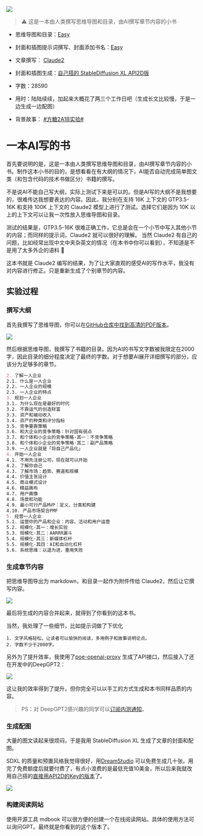![](images/cover-w-title.png)

> ⚠️ 这是一本由人类撰写思维导图和目录，由AI撰写章节内容的小书

- 思维导图和目录：[Easy](https://fd.app.ftqq.com/@easy)
- 封面和插图提示词撰写、封面添加书名：[Easy](https://fd.app.ftqq.com/@easy)
- 文章撰写： [Claude2](https://claude.ai/)
- 封面和插图生成：[自己搭的 StableDiffusion XL API2D版](https://s.level06.com)

- 字数：28590
- 用时：陆陆续续，加起来大概花了两三个工作日吧（生成长文比较慢，于是一边生成一边配图）
- 背景故事： [#方糖2A1B实验#](https://fd.app.ftqq.com/web/timelines/tag/%E6%96%B9%E7%B3%962A1B%E5%AE%9E%E9%AA%8C) 

# 一本AI写的书

首先要说明的是，这是一本由人类撰写思维导图和目录，由AI撰写章节内容的小书。制作这本小书的目的，是想看看在有大纲的情况下，AI能否自动完成简单图文类（和包含代码的技术书做区分）书籍的撰写。

不是说AI不能自己写大纲，实际上测试下来是可以的。但是AI写的大纲不是我想要的，很难传达我想要表达的内容。因此，我分别在支持 16K 上下文的 GTP3.5-16K 和支持 100K 上下文的 Claude2 模型上进行了测试。选择它们是因为 10K 以上的上下文可以让我一次性放入思维导图和目录。

测试的结果是，GTP3.5-16K 很难正确工作，它总是会在一个小节中写入其他小节的内容；而同样的提示词，Claude2 就可以很好的理解。 当然 Claude2 有自己的问题，比如经常出现中文中夹杂英文的情况（在本书中你可以看到），不知道是不是用了太多外企的语料 🤣

这本书就是 Claude2 编写的结果，为了让大家直观的感受AI的写作水平，我没有对内容进行修正。只是重新生成了个别章节的内容。

## 实验过程

### 撰写大纲

首先我撰写了思维导图，你可以在[GitHub仓库中找到高清的PDF版本](https://github.com/easychen/one-person-businesses-methodology-v2/blob/master/%E3%80%8A%E4%B8%80%E4%BA%BA%E4%BC%81%E4%B8%9A%E6%96%B9%E6%B3%95%E8%AE%BA%E3%80%8Bmap.pdf)。

![](images/20230804125535.png)

然后根据思维导图，我撰写了书籍的目录。因为AI的书写文字数被我限定在2000字，因此目录的细分程度决定了最终的字数。对于想要AI展开详细撰写的部分，应该分为足够多的章节。

```md
2. 了解一人企业
2.1. 什么是一人企业
2.2. 一人企业的规模
2.3. 一人企业的特点
3. 规划一人企业
3.1. 为什么现在是最好的时代
3.2. 不靠运气的创造财富
3.3. 资产和被动收入
3.4. 资产的种类和评分指标
3.5. 竞争要靠策略
3.6. 和大企业的竞争策略：针对固有弱点
3.7. 和个体和小企业的竞争策略·其一：不竞争策略
3.8. 和个体和小企业的竞争策略·其二：副产品策略
3.9. 一人企业就是「将自己产品化」
4. 开始一人企业
4.1. 不用先注册公司，现在就可以开始
4.2. 了解你自己
4.3. 了解市场：趋势、赛道和规模
4.4. 价值主张设计
4.5. 商业模式设计
4.6. 精益画布
4.7. 用户画像
4.8. 场景和功能
4.9. 最小可行产品MVP：定义、分类和构建
4.10. 产品市场契合PMF
5. 经营一人企业
5.1. 运营你的产品和企业：内容、活动和用户运营
5.2. 规模化·其一：增长实验
5.3. 规模化·其二：AARRR漏斗
5.4. 规模化·其三：新媒体杠杆
5.5. 规模化·其四：AI和自动化杠杆
5.6. 系统思维：以退为进，重用失败
```

### 生成章节内容

把思维导图导出为 markdown，和目录一起作为附件传给 Claude2，然后让它撰写内容。

![](images/20230804130009.png)

最后将生成的内容合并起来，就得到了你看到的这本书。

当然，我处理了一些细节，比如提示词做了下优化

```
1. 文字风格轻松，让读者可以愉快的阅读，多用例子和故事说明论点。
2. 字数不少于2000字。
```

另外为了提升效率，我使用了[poe-openai-proxy](https://github.com/juzeon/poe-openai-proxy) 生成了API接口，然后接入了还在开发中的DeepGPT2：

![](images/20230804130651.png)

这让我的效率得到了提升，但你完全可以以手工的方式生成和本书同样品质的内容。
> PS：对 DeepGPT2感兴趣的同学可以[订阅内测通知](https://subdeer.cn/channel/landing/12)。

### 生成配图

大量的图文读起来很烦闷，于是我用 StableDiffusion XL 生成了文章的封面和配图。

SDXL 的质量和预置风格我觉得很好，用[DreamStudio](https://dreamstudio.ai/) 可以免费生成几十张。用完了免费额度后就要付费了，有点小浪费的是最低充值10美金，所以后来我就改用自己搭的[直接用API2D的Key的版本](https://s.level06.com/)了。

![](images/20230804131515.png)

### 构建阅读网站

使用开源工具 mdbook 可以很方便的创建一个在线阅读网站。具体的使用方法可以询问GPT。最终就是你看到的这个版本了。